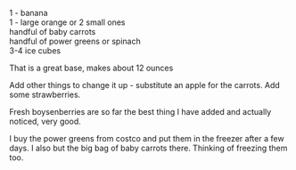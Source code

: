 ---
---

1 - banana  
1 - large orange or 2 small ones  
handful of baby carrots  
handful of power greens or spinach  
3-4 ice cubes  

That is a great base, makes about 12 ounces 

Add other things to change it up - substitute an apple for the carrots. Add some strawberries.

Fresh boysenberries are so far the best thing I have added and actually noticed, very good.

I buy the power greens from costco and put them in the freezer after a few days. I also but the big bag of baby carrots there. Thinking of freezing them too.
